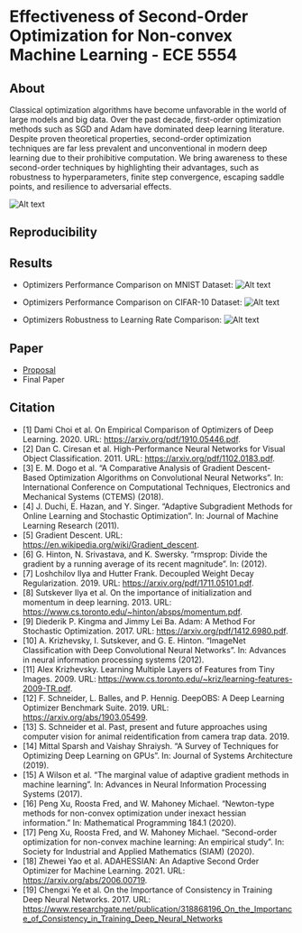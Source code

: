 # Effectiveness of Second-Order Optimization for Non-convex Machine Learning - ECE 5554

## About
Classical optimization algorithms have become unfavorable in the world of large models and big data. Over the past decade, first-order optimization methods such as SGD and Adam have dominated deep learning literature. Despite proven theoretical properties, second-order optimization techniques are far less prevalent and unconventional in modern deep learning due to their prohibitive computation. We bring awareness to these second-order techniques by highlighting their advantages, such as robustness to hyperparameters, finite step convergence, escaping saddle points, and resilience to adversarial effects.

![Alt text](https://github.com/mnguyen0226/soo_non_convex_ml/blob/main/docs/results/first_order_vs_second_order.png)

## Reproducibility


## Results
- Optimizers Performance Comparison on MNIST Dataset:
![Alt text](https://github.com/mnguyen0226/soo_non_convex_ml/blob/main/docs/results/Optimizers%20Performance%20Comparison%20on%20MNIST%20Datset.png)

- Optimizers Performance Comparison on CIFAR-10 Dataset:
![Alt text](https://github.com/mnguyen0226/soo_non_convex_ml/blob/main/docs/results/Optimizers%20Performance%20Comparison%20on%20CIFAR-10%20Dataset.png)

- Optimizers Robustness to Learning Rate Comparison:
![Alt text](https://github.com/mnguyen0226/soo_non_convex_ml/blob/main/docs/results/Optimizers%20Robustness%20to%20Learning%20Rate%20Comparison.png)


## Paper
- [Proposal](https://github.com/mnguyen0226/soo_non_convex_ml/tree/main/docs/Proposal)
- Final Paper

## Citation
- [1] Dami Choi et al. On Empirical Comparison of Optimizers of Deep Learning. 2020. URL: https://arxiv.org/pdf/1910.05446.pdf.
- [2] Dan C. Ciresan et al. High-Performance Neural Networks for Visual Object Classification. 2011. URL: https://arxiv.org/pdf/1102.0183.pdf.
- [3] E. M. Dogo et al. “A Comparative Analysis of Gradient Descent-Based Optimization Algorithms on Convolutional Neural Networks”. In: International Conference on Computational Techniques, Electronics and Mechanical Systems (CTEMS) (2018).
- [4] J. Duchi, E. Hazan, and Y. Singer. “Adaptive Subgradient Methods for Online Learning and Stochastic Optimization”. In: Journal of Machine Learning Research (2011).
- [5] Gradient Descent. URL: https://en.wikipedia.org/wiki/Gradient_descent.
- [6] G. Hinton, N. Srivastava, and K. Swersky. “rmsprop: Divide the gradient by a running average of its recent magnitude”. In: (2012).
- [7] Loshchilov Ilya and Hutter Frank. Decoupled Weight Decay Regularization. 2019. URL: https://arxiv.org/pdf/1711.05101.pdf.
- [8] Sutskever Ilya et al. On the importance of initialization and momentum in deep learning. 2013. URL: https://www.cs.toronto.edu/~hinton/absps/momentum.pdf.
- [9] Diederik P. Kingma and Jimmy Lei Ba. Adam: A Method For Stochastic Optimization. 2017. URL: https://arxiv.org/pdf/1412.6980.pdf.
- [10] A. Krizhevsky, I. Sutskever, and G. E. Hinton. “ImageNet Classification with Deep Convolutional Neural Networks”. In: Advances in neural information processing systems (2012).
- [11] Alex Krizhevsky. Learning Multiple Layers of Features from Tiny Images. 2009. URL: https://www.cs.toronto.edu/~kriz/learning-features-2009-TR.pdf.
- [12] F. Schneider, L. Balles, and P. Hennig. DeepOBS: A Deep Learning Optimizer Benchmark Suite. 2019. URL: https://arxiv.org/abs/1903.05499.
- [13] S. Schneider et al. Past, present and future approaches using computer vision for animal reidentification from camera trap data. 2019.
- [14] Mittal Sparsh and Vaishay Shraiysh. “A Survey of Techniques for Optimizing Deep Learning on GPUs”. In: Journal of Systems Architecture (2019).
- [15] A Wilson et al. “The marginal value of adaptive gradient methods in machine learning”. In: Advances in Neural Information Processing Systems (2017).
- [16] Peng Xu, Roosta Fred, and W. Mahoney Michael. “Newton-type methods for non-convex optimization under inexact hessian information.” In: Mathematical Programming 184.1 (2020).
- [17] Peng Xu, Roosta Fred, and W. Mahoney Michael. “Second-order optimization for non-convex machine learning: An empirical study”. In: Society for Industrial and Applied Mathematics (SIAM) (2020).
- [18] Zhewei Yao et al. ADAHESSIAN: An Adaptive Second Order Optimizer for Machine Learning. 2021. URL: https://arxiv.org/abs/2006.00719.
- [19] Chengxi Ye et al. On the Importance of Consistency in Training Deep Neural Networks. 2017. URL: https://www.researchgate.net/publication/318868196_On_the_Importance_of_Consistency_in_Training_Deep_Neural_Networks
